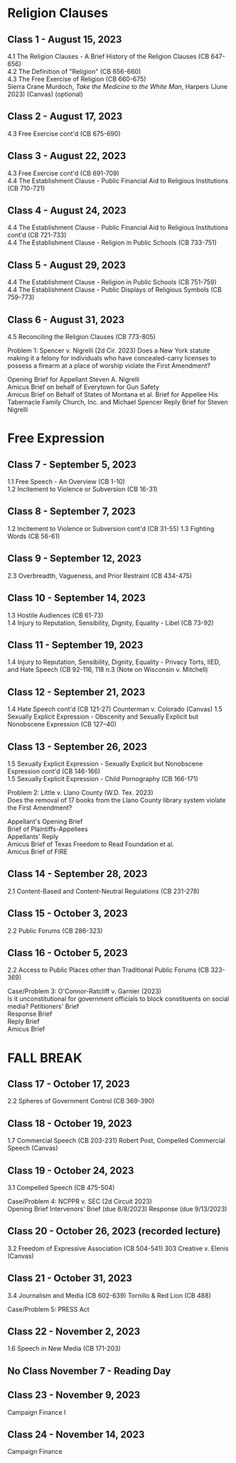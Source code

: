 # Religion Clauses

## Class 1 - August 15, 2023  
4.1 The Religion Clauses - A Brief History of the Religion Clauses (CB 647-656)  
4.2 The Definition of "Religion" (CB 656-660)  
4.3 The Free Exercise of Religion (CB 660-675)  
Sierra Crane Murdoch, _Take the Medicine to the White Man_, Harpers (June 2023) (Canvas) (optional)  

## Class 2 - August 17, 2023
4.3 Free Exercise cont'd (CB 675-690)  

## Class 3 - August 22, 2023
4.3 Free Exercise cont'd (CB 691-709)  
4.4 The Establishment Clause - Public Financial Aid to Religious Institutions (CB 710-721)  

## Class 4 - August 24, 2023
4.4 The Establishment Clause - Public Financial Aid to Religious Institutions cont'd (CB 721-733)  
4.4 The Establishment Clause - Religion in Public Schools (CB 733-751)  

## Class 5 - August 29, 2023
4.4 The Establishment Clause - Religion in Public Schools (CB 751-759)  
4.4 The Establishment Clause - Public Displays of Religious Symbols (CB 759-773)  

## Class 6 - August 31, 2023
4.5 Reconciling the Religion Clauses (CB 773-805)  

Problem 1: Spencer v. Nigrelli (2d Cir. 2023)
Does a New York statute making it a felony for individuals who have concealed-carry licenses to possess a firearm at a place of worship violate the First Amendment?

Opening Brief for Appellant Steven A. Nigrelli  
Amicus Brief on behalf of Everytown for Gun Safety  
Amicus Brief on Behalf of States of Montana et al.
Brief for Appellee His Tabernacle Family Church, Inc. and Michael Spencer
Reply Brief for Steven Nigrelli

# Free Expression

## Class 7 - September 5, 2023
1.1 Free Speech - An Overview (CB 1-10)  
1.2 Incitement to Violence or Subversion (CB 16-31)  

## Class 8 - September 7, 2023
1.2 Incitement to Violence or Subversion cont'd (CB 31-55)
1.3 Fighting Words (CB 56-61)

## Class 9 - September 12, 2023
2.3 Overbreadth, Vagueness, and Prior Restraint (CB 434-475)

## Class 10 - September 14, 2023
1.3 Hostile Audiences (CB 61-73)  
1.4 Injury to Reputation, Sensibility, Dignity, Equality - Libel (CB 73-92)  

## Class 11 - September 19, 2023
1.4 Injury to Reputation, Sensibility, Dignity, Equality - Privacy Torts, IIED, and Hate Speech (CB 92-116, 118 n.3 (Note on Wisconsin v. Mitchell)  

## Class 12 - September 21, 2023
1.4 Hate Speech cont'd (CB 121-27)
Counterman v. Colorado (Canvas)
1.5 Sexually Explicit Expression - Obscenity and Sexually Explicit but Nonobscene Expression (CB 127–40)  

## Class 13 - September 26, 2023
1.5 Sexually Explicit Expression - Sexually Explicit but Nonobscene Expression cont'd (CB 146-166)  
1.5 Sexually Explicit Expression - Child Pornography (CB 166-171)  

Problem 2: Little v. Llano County (W.D. Tex. 2023)  
Does the removal of 17 books from the Llano County library system violate the First Amendment?

Appellant's Opening Brief  
Brief of Plaintiffs-Appellees   
Appellants' Reply  
Amicus Brief of Texas Freedom to Read Foundation et al.  
Amicus Brief of FIRE

## Class 14 - September 28, 2023
2.1 Content-Based and Content-Neutral Regulations (CB 231-278)

## Class 15 - October 3, 2023
2.2 Public Forums (CB 286-323)

## Class 16 - October 5, 2023
2.2 Access to Public Places other than Traditional Public Forums (CB 323-369)  

Case/Problem 3: O'Connor-Ratcliff v. Garnier (2023)  
Is it unconstitutional for government officials to block constituents on social media?
Petitioners' Brief  
Response Brief  
Reply Brief  
Amicus Brief 

# FALL BREAK

## Class 17 - October 17, 2023
2.2 Spheres of Government Control (CB 369-390)  

## Class 18 - October 19, 2023
1.7 Commercial Speech (CB 203-231)
Robert Post, Compelled Commercial Speech (Canvas)  

## Class 19 - October 24, 2023
3.1 Compelled Speech (CB 475-504)

Case/Problem 4: NCPPR v. SEC (2d Circuit 2023)  
Opening Brief
Intervenors' Brief (due 8/8/2023)
Response (due 9/13/2023)

## Class 20 - October 26, 2023 (recorded lecture)
3.2 Freedom of Expressive Association (CB 504-541)
303 Creative v. Elenis (Canvas)

## Class 21 - October 31, 2023
3.4 Journalism and Media (CB 602-639)
Tornillo & Red Lion (CB 488)

Case/Problem 5: PRESS Act

## Class 22 - November 2, 2023
1.6 Speech in New Media (CB 171-203)

## No Class November 7 - Reading Day

## Class 23 - November 9, 2023
Campaign Finance I

## Class 24 - November 14, 2023
Campaign Finance

